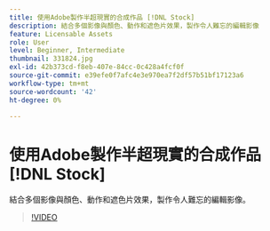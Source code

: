 ```yaml
---
title: 使用Adobe製作半超現實的合成作品 [!DNL Stock]
description: 結合多個影像與顏色、動作和遮色片效果，製作令人難忘的編輯影像
feature: Licensable Assets
role: User
level: Beginner, Intermediate
thumbnail: 331824.jpg
exl-id: 42b373cd-f8eb-407e-84cc-0c428a4fcf0f
source-git-commit: e39efe0f7afc4e3e970ea7f2df57b51bf17123a6
workflow-type: tm+mt
source-wordcount: '42'
ht-degree: 0%

---
```


# 使用Adobe製作半超現實的合成作品 [!DNL Stock]

結合多個影像與顏色、動作和遮色片效果，製作令人難忘的編輯影像。

>[!VIDEO](https://video.tv.adobe.com/v/331824?hidetitle=true)
